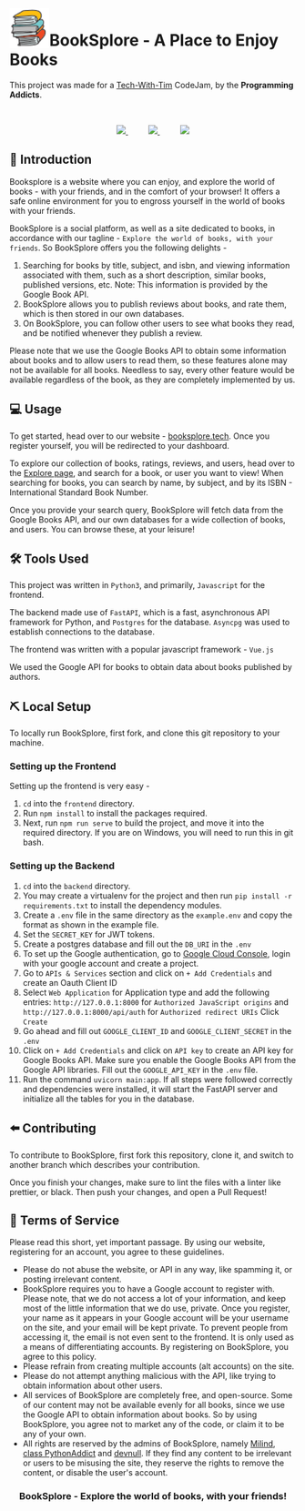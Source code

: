 <img align="left" width=70px height=70px src="/frontend/src/assets/BookSploreIcon_PNG.png" alt="Booksplore logo">

<h1>BookSplore - A Place to Enjoy Books</h1>

This project was made for a [Tech-With-Tim](https://discord.gg/twt) CodeJam, by the **Programming Addicts**.

<br>

<p align="center">

<a href="https://github.com/milindmadhukar/">
	<img src="https://images.weserv.nl/?url=avatars.githubusercontent.com/u/68477234?v=4&h=100&w=100&fit=cover&mask=circle&maxage=7d">
</a>
 
 
<a href="https://github.com/classPythonAddike/">
	<img src="https://images.weserv.nl/?url=avatars.githubusercontent.com/u/72556571?v=4&h=100&w=100&fit=cover&mask=circle&maxage=7d">
</a>
 
 
<a href="https://github.com/devnull03/">
	<img src="https://images.weserv.nl/?url=avatars.githubusercontent.com/u/56480041?v=4&h=100&w=100&fit=cover&mask=circle&maxage=7d">
</a>

</p>

## 🏁 Introduction

Booksplore is a website where you can enjoy, and explore the world of books - with your friends, and in the comfort of your browser! It offers a safe online environment for you to engross yourself in the world of books with your friends.

BookSplore is a social platform, as well as a site dedicated to books, in accordance with our tagline - `Explore the world of books, with your friends`. So BookSplore offers you the following delights -

1. Searching for books by title, subject, and isbn, and viewing information associated with them, such as a short description, similar books, published versions, etc. Note: This information is provided by the Google Book API.
2. BookSplore allows you to publish reviews about books, and rate them, which is then stored in our own databases.
3. On BookSplore, you can follow other users to see what books they read, and be notified whenever they publish a review.

Please note that we use the Google Books API to obtain some information about books and to allow users to read them, so these features alone may not be available for all books. Needless to say, every other feature would be available regardless of the book, as they are completely implemented by us.

## 💻 Usage

To get started, head over to our website - [booksplore.tech](https://booksplore.tech). Once you register yourself, you will be redirected to your dashboard.

To explore our collection of books, ratings, reviews, and users, head over to the [Explore page](https://booksplore.tech/explore), and search for a book, or user you want to view! When searching for books, you can search by name, by subject, and by its ISBN - International Standard Book Number.

Once you provide your search query, BookSplore will fetch data from the Google Books API, and our own databases for a wide collection of books, and users. You can browse these, at your leisure!

## ️️🛠️ Tools Used

This project was written in `Python3`, and primarily, `Javascript` for the frontend.

The backend made use of `FastAPI`, which is a fast, asynchronous API framework for Python, and `Postgres` for the database. `Asyncpg` was used to establish connections to the database.

The frontend was written with a popular javascript framework - `Vue.js`

We used the Google API for books to obtain data about books published by authors.

## ⛏️  Local Setup

To locally run BookSplore, first fork, and clone this git repository to your machine.

### Setting up the Frontend

Setting up the frontend is very easy -
1. `cd` into the `frontend` directory.
2. Run `npm install` to install the packages required.
3. Next, run `npm run serve` to build the project, and move it into the required directory. If you are on Windows, you will need to run this in git bash.

### Setting up the Backend
1.  `cd` into the `backend` directory.
2.  You may create a virtualenv for the project and then run `pip install -r requirements.txt` to install the dependency modules.
3.  Create a `.env` file in the same directory as the `example.env` and copy the format as shown in the example file.
4.  Set the `SECRET_KEY` for JWT tokens.
5.  Create a postgres database and fill out the `DB_URI` in the `.env`
6.  To set up the Google authentication, go to [Google Cloud Console](https://console.cloud.google.com/), login with your google account and create a project. 
7.  Go to `APIs & Services` section and click on `+ Add Credentials` and create an Oauth Client ID
8.  Select `Web Application` for Application type and add the following entries:
`http://127.0.0.1:8000` for `Authorized JavaScript origins` and `http://127.0.0.1:8000/api/auth` for `Authorized redirect URIs`
Click `Create`
9.  Go ahead and fill out `GOOGLE_CLIENT_ID` and `GOOGLE_CLIENT_SECRET` in the `.env`
10. Click on `+ Add Credentials` and click on `API key` to create an API key for Google Books API. Make sure you enable the Google Books API from the Google API libraries. Fill out the `GOOGLE_API_KEY` in the `.env` file.
11. Run the command `uvicorn main:app`. If all steps were followed correctly and dependencies were installed, it will start the FastAPI server and initialize all the tables for you in the database.

## ⬅️ Contributing

To contribute to BookSplore, first fork this repository, clone it, and switch to another branch which describes your contribution.

Once you finish your changes, make sure to lint the files with a linter like prettier, or black. Then push your changes, and open a Pull Request!

## 📃 Terms of Service

Please read this short, yet important passage. By using our website, registering for an account, you agree to these guidelines.

- Please do not abuse the website, or API in any way, like spamming it, or posting irrelevant content.
- BookSplore requires you to have a Google account to register with. Please note, that we do not access a lot of your information, and keep most of the little information that we do use, private. Once you register, your name as it appears in your Google account will be your username on the site, and your email will be kept private. To prevent people from accessing it, the email is not even sent to the frontend. It is only used as a means of differentiating accounts. By registering on BookSplore, you agree to this policy.
- Please refrain from creating multiple accounts (alt accounts) on the site.
- Please do not attempt anything malicious with the API, like trying to obtain information about other users.
- All services of BookSplore are completely free, and open-source. Some of our content may not be available evenly for all books, since we use the Google API to obtain information about books. So by using BookSplore, you agree not to market any of the code, or claim it to be any of your own.
- All rights are reserved by the admins of BookSplore, namely [Milind](https://booksplore.tech/user/2), [class PythonAddict](https://booksplore.tech/user/4) and [devnull](https://booksplore.tech/user/3). If they find any content to be irrelevant or users to be misusing the site, they reserve the rights to remove the content, or disable the user's account.

<h3 align="center">BookSplore - Explore the world of books, with your friends! </h3>
